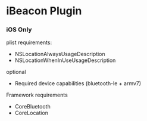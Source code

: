 # iBeacon Plugin

### iOS Only

plist requirements:

- NSLocationAlwaysUsageDescription
- NSLocationWhenInUseUsageDescription

optional

- Required device capabilities (bluetooth-le + armv7)

Framework requirements

- CoreBluetooth
- CoreLocation

